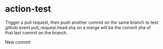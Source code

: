 # action-test

Trigger a pull request, then push another commit on the same branch to test github.event.pull_request.head.sha on a merge will be the commit sha of that last commit on the branch.

New commit
